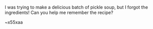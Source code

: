 I was trying to make a delicious batch of pickle soup, but I forgot the ingredients! Can you help me remember the recipe?

~x55xaa
